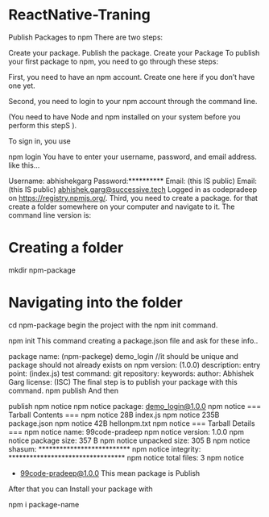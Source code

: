 # ReactNative-Traning

Publish Packages to npm
There are two steps:

Create your package.
Publish the package.
Create your Package
To publish your first package to npm, you need to go through these steps:

First, you need to have an npm account. Create one here if you don’t have one yet.

Second, you need to login to your npm account through the command line.

(You need to have Node and npm installed on your system before you perform this stepS ).

To sign in, you use

npm login
You have to enter your username, password, and email address. like this...

Username: abhishekgarg
Password:**********
Email: (this IS public)
Email: (this IS public) abhishek.garg@successive.tech
Logged in as codepradeep on https://registry.npmjs.org/.
Third, you need to create a package. for that create a folder somewhere on your computer and navigate to it. The command line version is:
# Creating a folder 
mkdir npm-package

# Navigating into the folder
cd npm-package
begin the project with the npm init command.

npm init
This command creating a package.json file and ask for these info..

package name: (npm-packege) demo_login //it should be unique and package should not already exists on npm
version: (1.0.0)
description:
entry point: (index.js)
test command:
git repository:
keywords:
author: Abhishek Garg
license: (ISC)
The final step is to publish your package with this command.
npm publish
And then

publish
npm notice
npm notice package: demo_login@1.0.0
npm notice === Tarball Contents ===
npm notice 28B  index.js
npm notice 235B package.json
npm notice 42B  hellonpm.txt
npm notice === Tarball Details ===
npm notice name:          99code-pradeep
npm notice version:       1.0.0
npm notice package size:  357 B
npm notice unpacked size: 305 B
npm notice shasum:        **************************
npm notice integrity:     *********************************
npm notice total files:   3
npm notice
+ 99code-pradeep@1.0.0
This mean package is Publish

After that you can Install your package with

npm i package-name
